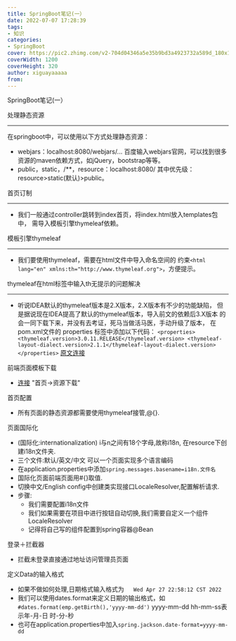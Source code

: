```yaml
---
title: SpringBoot笔记(一）
date: 2022-07-07 17:28:39
tags:
- 知识
categories:
- SpringBoot
cover: https://pic2.zhimg.com/v2-704d04346a5e35b9bd3a4923732a589d_180x120.jpg
coverWidth: 1200
coverHeight: 320
author: xiguayaaaaa
from:
---
```

SpringBoot笔记(一）
<!--more-->
处理静态资源
***
在springboot中，可以使用以下方式处理静态资源：
+ webjars：localhost:8080/webjars/...
 百度输入webjars官网，可以找到很多资源的maven依赖方式，如jQuery，bootstrap等等。
+ public，static，/**，resource：localhost:8080/
其中优先级：resource>static(默认)>public。

首页订制
***
+ 我们一般通过controller跳转到index首页，将index.html放入templates包中，
  需导入模板引擎thymeleaf依赖。

模板引擎thymeleaf
***
+ 我们要使用thymeleaf，需要在html文件中导入命名空间的
  约束`<html lang="en" xmlns:th="http://www.thymeleaf.org">`，方便提示。
  

thymeleaf在html标签中输入th无提示的问题解决
***
+ 听说IDEA默认的thymeleaf版本是2.X版本，2.X版本有不少的功能缺陷，
但是据说现在IDEA提高了默认的thymeleaf版本，导入前文的依赖后3.X版本
的会一同下载下来，并没有去考证，死马当做活马医，手动升级了版本，
在pom.xml文件的 properties 标签中添加以下代码：
`<properties>
         <thymeleaf.version>3.0.11.RELEASE</thymeleaf.version>
         <thymeleaf-layout-dialect.version>2.1.1</thymeleaf-layout-dialect.version>
 </properties>`
 [原文连接](https://blog.csdn.net/qq_43446147/article/details/108000547)

前端页面模板下载
+ [连接](https://www.php.cn/) "首页->资源下载"

首页配置
+ 所有页面的静态资源都需要使用thymeleaf接管,@{}.

页面国际化
+ (国际化:internationalization) i与n之间有18个字母,故称i18n,
在resource下创建i18n文件夹.
+ 三个文件:默认/英文/中文 可以一个页面实现多个语言编码
+ 在application.properties中添加`spring.messages.basename=i18n.文件名`
+ 国际化页面前端页面用#{}取值.
+ 切换中文/English config中创建类实现接口LocaleResolver,配置解析请求.
+ 步骤: 
    * 我们需要配置i18n文件
    * 我们如果需要在项目中进行按钮自动切换,我们需要自定义一个组件LocaleResolver
    * 记得将自己写的组件配置到spring容器@Bean

登录＋拦截器
+ 拦截未登录直接通过地址访问管理员页面

定义Data的输入格式
+ 如果不做如何处理,日期格式输入格式为`	Wed Apr 27 22:58:12 CST 2022`
+ 我们可以使用dates.format来定义日期的输出格式，如
    `#dates.format(emp.getBirth(),'yyyy-mm-dd')` 
    yyyy-mm-dd hh-mm-ss表示年-月-日 时-分-秒
+ 也可在application.properties中加入`spring.jackson.date-format=yyyy-mm-dd`

